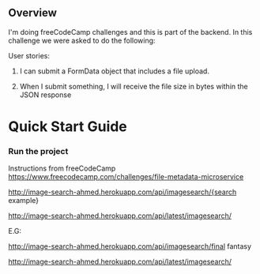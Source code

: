 ## Overview
I'm doing freeCodeCamp challenges and this is part of the backend. In this challenge we were asked to do the following:

User stories:

1) I can submit a FormData object that includes a file upload.

2) When I submit something, I will receive the file size in bytes within the JSON response


# Quick Start Guide

### Run the project

Instructions from freeCodeCamp https://www.freecodecamp.com/challenges/file-metadata-microservice

http://image-search-ahmed.herokuapp.com/api/imagesearch/{search example}

http://image-search-ahmed.herokuapp.com/api/latest/imagesearch/

E.G:

http://image-search-ahmed.herokuapp.com/api/imagesearch/final fantasy

http://image-search-ahmed.herokuapp.com/api/latest/imagesearch/
